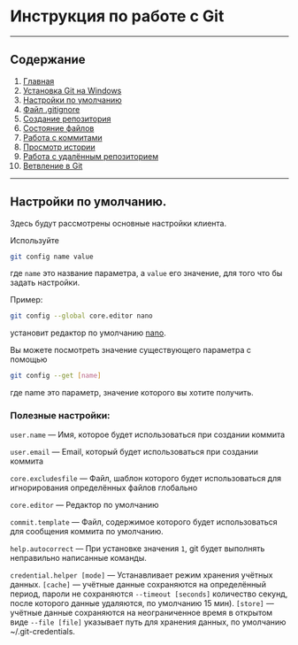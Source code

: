 # Инструкция по работе с Git
---
## Содержание
1. [Главная](./readme.md)
1. [Установка Git на Windows](./install.md)
1. [Настройки по умолчанию](./defaultconfig.md)
1. [Файл .gitignore](./ignore.md)
1. [Создание репозитория](./createrepo.md)
1. [Состояние файлов](./filestatus.md)
1. [Работа с коммитами](./commit.md)
1. [Просмотр истории](./commithistory.md)
1. [Работа с удалённым репозиторием](./remoterepo.md)
1. [Ветвление в Git](gitbranch.md)
---
## Настройки по умолчанию.
Здесь будут рассмотрены основные настройки клиента.

Используйте
```Bash
git config name value
```
где `name` это название параметра, а `value` его значение, для того что бы задать настройки.

Пример:
```Bash
git config --global core.editor nano
```
установит редактор по умолчанию [nano](https://www.nano-editor.org/).


Вы можете посмотреть значение существующего параметра с помощью 
```Bash
git config --get [name]
```
где name это параметр, значение которого вы хотите получить.

### Полезные настройки:

`user.name` — Имя, которое будет использоваться при создании коммита

`user.email` — Email, который будет использоваться при создании коммита

`core.excludesfile` — Файл, шаблон которого будет использоваться для игнорирования определённых файлов глобально

`core.editor` — Редактор по умолчанию

`commit.template` — Файл, содержимое которого будет использоваться для сообщения коммита по умолчанию.

`help.autocorrect` — При установке значения `1`, git будет выполнять неправильно написанные команды.

`credential.helper [mode]` — Устанавливает режим хранения учётных данных. `[cache]` — учётные данные сохраняются на определённый период, пароли не сохраняются `--timeout [seconds]` количество секунд, после которого данные удаляются, по умолчанию 15 мин). `[store]` — учётные данные сохраняются на неограниченное время в открытом виде `--file [file]` указывает путь для хранения данных, по умолчанию ~/.git-credentials.